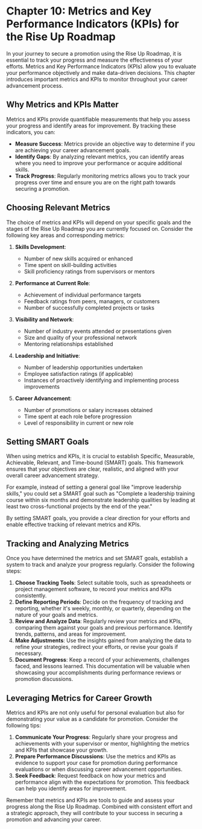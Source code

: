 Chapter 10: Metrics and Key Performance Indicators (KPIs) for the Rise Up Roadmap
=================================================================================

In your journey to secure a promotion using the Rise Up Roadmap, it is essential to track your progress and measure the effectiveness of your efforts. Metrics and Key Performance Indicators (KPIs) allow you to evaluate your performance objectively and make data-driven decisions. This chapter introduces important metrics and KPIs to monitor throughout your career advancement process.

Why Metrics and KPIs Matter
---------------------------

Metrics and KPIs provide quantifiable measurements that help you assess your progress and identify areas for improvement. By tracking these indicators, you can:

* **Measure Success**: Metrics provide an objective way to determine if you are achieving your career advancement goals.
* **Identify Gaps**: By analyzing relevant metrics, you can identify areas where you need to improve your performance or acquire additional skills.
* **Track Progress**: Regularly monitoring metrics allows you to track your progress over time and ensure you are on the right path towards securing a promotion.

Choosing Relevant Metrics
-------------------------

The choice of metrics and KPIs will depend on your specific goals and the stages of the Rise Up Roadmap you are currently focused on. Consider the following key areas and corresponding metrics:

1. **Skills Development**:

   * Number of new skills acquired or enhanced
   * Time spent on skill-building activities
   * Skill proficiency ratings from supervisors or mentors
2. **Performance at Current Role**:

   * Achievement of individual performance targets
   * Feedback ratings from peers, managers, or customers
   * Number of successfully completed projects or tasks
3. **Visibility and Network**:

   * Number of industry events attended or presentations given
   * Size and quality of your professional network
   * Mentoring relationships established
4. **Leadership and Initiative**:

   * Number of leadership opportunities undertaken
   * Employee satisfaction ratings (if applicable)
   * Instances of proactively identifying and implementing process improvements
5. **Career Advancement**:

   * Number of promotions or salary increases obtained
   * Time spent at each role before progression
   * Level of responsibility in current or new role

Setting SMART Goals
-------------------

When using metrics and KPIs, it is crucial to establish Specific, Measurable, Achievable, Relevant, and Time-bound (SMART) goals. This framework ensures that your objectives are clear, realistic, and aligned with your overall career advancement strategy.

For example, instead of setting a general goal like "improve leadership skills," you could set a SMART goal such as "Complete a leadership training course within six months and demonstrate leadership qualities by leading at least two cross-functional projects by the end of the year."

By setting SMART goals, you provide a clear direction for your efforts and enable effective tracking of relevant metrics and KPIs.

Tracking and Analyzing Metrics
------------------------------

Once you have determined the metrics and set SMART goals, establish a system to track and analyze your progress regularly. Consider the following steps:

1. **Choose Tracking Tools**: Select suitable tools, such as spreadsheets or project management software, to record your metrics and KPIs consistently.
2. **Define Reporting Periods**: Decide on the frequency of tracking and reporting, whether it's weekly, monthly, or quarterly, depending on the nature of your goals and metrics.
3. **Review and Analyze Data**: Regularly review your metrics and KPIs, comparing them against your goals and previous performance. Identify trends, patterns, and areas for improvement.
4. **Make Adjustments**: Use the insights gained from analyzing the data to refine your strategies, redirect your efforts, or revise your goals if necessary.
5. **Document Progress**: Keep a record of your achievements, challenges faced, and lessons learned. This documentation will be valuable when showcasing your accomplishments during performance reviews or promotion discussions.

Leveraging Metrics for Career Growth
------------------------------------

Metrics and KPIs are not only useful for personal evaluation but also for demonstrating your value as a candidate for promotion. Consider the following tips:

1. **Communicate Your Progress**: Regularly share your progress and achievements with your supervisor or mentor, highlighting the metrics and KPIs that showcase your growth.
2. **Prepare Performance Discussions**: Use the metrics and KPIs as evidence to support your case for promotion during performance evaluations or when discussing career advancement opportunities.
3. **Seek Feedback**: Request feedback on how your metrics and performance align with the expectations for promotion. This feedback can help you identify areas for improvement.

Remember that metrics and KPIs are tools to guide and assess your progress along the Rise Up Roadmap. Combined with consistent effort and a strategic approach, they will contribute to your success in securing a promotion and advancing your career.
